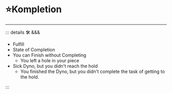 # ⭐<labors>Kompletion</labors>

---

<!-- =================================================== -->
<!-- =================================================== -->
<!-- =================================================== -->
<!-- =================================================== -->
<!-- =================================================== -->
::: details 🛠 <dev>&&&</dev>

- Fulfill
- State of Completion
- You can Finish without Completing
    - You left a hole in your piece
- Sick Dyno, but you didn't reach the hold
    - You finished the Dyno, but you didn't complete the task of getting to the hold.

:::
